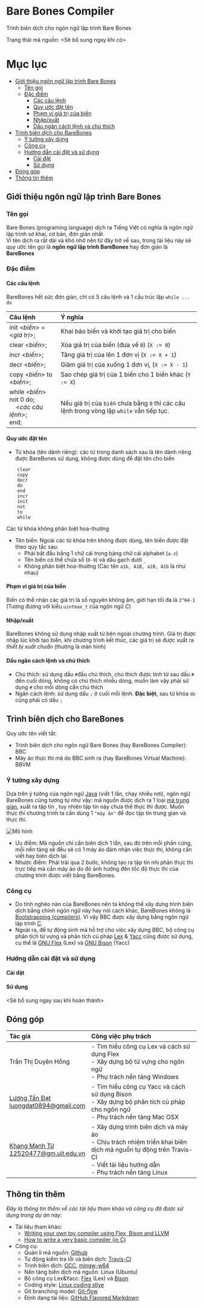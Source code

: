 Bare Bones Compiler
===================
Trình biên dịch cho ngôn ngữ lập trình Bare Bones  

Trạng thái mã nguồn: <Sẽ bổ sung ngay khi có>  

# Mục lục
<!-- MarkdownTOC -->

- [Giới thiệu ngôn ngữ lập trình Bare Bones](#giới-thiệu-ngôn-ngữ-lập-trình-bare-bones)
    - [Tên gọi](#tên-gọi)
    - [Đặc điểm](#đặc-điểm)
        - [Các câu lệnh](#các-câu-lệnh)
        - [Quy ước đặt tên](#quy-ước-đặt-tên)
        - [Phạm vi giá trị của biến](#phạm-vi-giá-trị-của-biến)
        - [Nhập/xuất](#nhậpxuất)
        - [Dấu ngăn cách lệnh và chú thích](#dấu-ngăn-cách-lệnh-và-chú-thích)
- [Trình biên dịch cho BareBones](#trình-biên-dịch-cho-barebones)
    - [Ý tưởng xây dựng](#ý-tưởng-xây-dựng)
    - [Công cụ](#công-cụ)
    - [Hướng dẫn cài đặt và sử dụng](#hướng-dẫn-cài-đặt-và-sử-dụng)
        - [Cài đặt](#cài-đặt)
        - [Sử dụng](#sử-dụng)
- [Đóng góp](#đóng-góp)
- [Thông tin thêm](#thông-tin-thêm)

<!-- /MarkdownTOC -->


## Giới thiệu ngôn ngữ lập trình Bare Bones

### Tên gọi

Bare Bones (programing language) dịch ra Tiếng Việt có nghĩa là  ngôn ngữ lập trình sơ khai, cơ bản, đơn giản nhất  
Vì tên dịch ra rất dài và khó nhớ nên từ đây trở về sau, trong tài liệu này sẽ quy ước tên gọi là **ngôn ngữ lập trình BareBones** hay đơn giản là **BareBones**  

### Đặc điểm

#### Các câu lệnh

BareBones hết sức đơn giản, chỉ có 5 câu lệnh và 1 cấu trúc lặp `while ... do`  

Câu lệnh                    | Ý nghĩa
:---------------------------|:-------
init <*biến*> = <*giá trị*>;| Khai báo biến và khởi tạo giá trị cho biến
clear <*biến*>;             | Xóa giá trị của biến (đưa về `0`) (`X := 0`)
incr <*biến*>;              | Tăng giá trị của lên 1 đơn vị (`X := X + 1`)
decr <*biến*>;              | Giảm giá trị của xuống 1 đơn vị, (`X := X - 1`)
copy <*biến*> to <*biến*>;  | Sao chép giá trị của 1 biến cho 1 biến khác (`Y := X`)
while <*biến*> not 0 do;<br> &nbsp;&nbsp;&nbsp;&nbsp;<*các câu lệnh*>;<br> end; | Nếu giá trị của `biến` chưa bằng `0` thì các câu lệnh trong vòng lặp `while` vẫn tiếp tục.

#### Quy ước đặt tên
- Từ khóa (tên dành riêng): các từ trong danh sách sau là tên dành riêng được BareBones sử dụng, không được dùng để đặt tên cho biến
```
    clear  
    copy  
    decr  
    do  
    end  
    incr  
    init  
    not  
    to  
    while  
```
Các từ khóa không phân biệt hoa-thường

- Tên biến: Ngoài các từ khóa trên không được dùng, tên biến được đặt theo quy tắc sau:
    + Phải bắt đầu bằng 1 chữ cái trong bảng chữ cái alphabet (`a-z`)
    + Tên biến có thể chứa số (`0-9`) và dấu gạch dưới `_`
    + Không phân biệt hoa-thường (Các tên `a1b, A1B, a1B, A1b` là như nhau)

#### Phạm vi giá trị của biến
Biến có thể nhận các giá trị là số nguyên không âm, giới hạn tối đa là `2^64-1` (Tương đương với kiểu `uintmax_t` của ngôn ngữ *C*)

#### Nhập/xuất
BareBones không sử dụng nhập xuất từ bên ngoài chương trình. Giá trị được nhập lúc khởi tạo biến, khi chương trình kết thúc, các giá trị sẽ được xuất ra *thiết bị xuất chuẩn* (thường là màn hình)

#### Dấu ngăn cách lệnh và chú thích
- Chú thích: sử dụng dấu `#`đầu chú thích, chú thích được tính từ sau dấu `#` đến cuối dòng, không có chú thích nhiều dòng, muốn làm vậy phải sử dụng `#` cho mỗi dòng cần chú thích
- Ngăn cách lệnh: sử dụng dấu `;` ở cuối mỗi lệnh. **Đặc biệt**, sau từ khóa `do` cũng phải có dấu `;`


## Trình biên dịch cho BareBones
Quy ước tên viết tắt:
- Trình biên dịch cho ngôn ngữ Bare Bones (hay BareBones Compiler): BBC
- Máy ảo thực thi mã do BBC sinh ra (hay BareBones Virtual Machine): BBVM

### Ý tưởng xây dựng
Dựa trên ý tưởng của ngôn ngữ [Java](http://vi.wikipedia.org/wiki/Java_%28ng%C3%B4n_ng%E1%BB%AF_l%E1%BA%ADp_tr%C3%ACnh%29) (viết 1 lần, chạy nhiều nơi), ngôn ngữ BareBones cũng tương tự như vậy: mã nguồn được dịch ra 1 loại [mã trung gian](http://en.wikipedia.org/wiki/P-code_machine), xuất ra tập tin , tuy nhiên tập tin này chưa thể thực thi được. Muốn thực thi chương trình ta cần dùng 1 `"máy ảo"` để đọc tập tin trung gian và thực thi.

![Mô hình](http://i.imgur.com/93C6NJ3.png)

- Ưu điểm: Mã nguồn chỉ cần biên dịch 1 lần, sau đó trên mỗi phần cứng, mỗi nền tảng sẽ đều sẽ có 1 máy ảo đảm nhận việc thực thi, không cần viết hay biên dịch lại. 
- Nhược điểm: Phải trải qua 2 bước, không tạo ra tập tin nhị phân thực thi trực tiếp mà cần máy ảo do đó ảnh hưởng đến tốc độ thực thi của chương trình được viết bằng BareBones.

### Công cụ
- Do tính nghèo nàn của BareBones nên ta không thể xây dựng trình biên dịch bằng chính ngôn ngữ này hay nói cách khác, BareBones không là [Bootstrapping (compilers)](http://en.wikipedia.org/wiki/Bootstrapping_%28compilers%29). Vì vậy BBC được xây dựng bằng ngôn ngữ lập trình [C](http://en.wikipedia.org/wiki/C_%28programming_language%29).  
- Ngoài ra, để tự động sinh mã hỗ trợ cho việc xây dựng BBC, bộ công cụ phân tích từ vựng và phân tích cú pháp [Lex](http://en.wikipedia.org/wiki/Lex_%28software%29) & [Yacc](http://en.wikipedia.org/wiki/Yacc) cũng được sử dụng, cụ thể là [GNU Flex](http://www.gnu.org/software/flex) (Lex) và [GNU Bison](http://www.gnu.org/software/bison) (Yacc)

### Hướng dẫn cài đặt và sử dụng
#### Cài đặt
#### Sử dụng
<Sẽ bổ sung ngay sau khi hoàn thành>

## Đóng góp

Tác giả | Công việc phụ trách
:-------|:-------------------
Trần Thị Duyên Hồng | - Tìm hiểu công cụ Lex và cách sử dụng Flex<br> - Xây dựng bộ từ vựng cho ngôn ngữ<br> - Phụ trách nền tảng Windows
[Lương Tấn Đạt](https://github.com/luongdat0894)<br> luongdat0894@gmail.com | - Tìm hiểu công cụ Yacc và cách sử dụng Bison<br> - Xây dựng bộ phân tích cú pháp cho ngôn ngữ<br> - Phụ trách nền tảng Mac OSX
[Khang Mạnh Tử](https://github.com/manhtuvjp)<br> 12520477@gm.uit.edu.vn | - Xây dựng trình biên dịch và máy ảo<br> - Chịu trách nhiệm triển khai biên dịch mã nguồn tự động trên Travis-CI<br> - Viết tài liệu hướng dẫn<br> - Phụ trách nền tảng Linux

## Thông tin thêm
*Đây là thông tin thêm về các tài liệu tham khảo và công cụ đã được sử dụng trong dự án này:*
- Tài liệu tham khảo:
	+ [Writing your own toy compiler using Flex, Bison and LLVM](http://gnuu.org/2009/09/18/writing-your-own-toy-compiler/)
	+ [How to write a very basic compiler (in C)](http://programmers.stackexchange.com/a/165558)
- Công cụ:
	+ Quản lí mã nguồn: [Github](https://github.com)
	+ Tự động kiểm tra lỗi và biên dịch: [Travis-CI](https://travis-ci.org/)
	+ Trình biên dịch: [GCC](http://gcc.gnu.org/), [mingw-w64](http://mingw-w64.sourceforge.net/)
	+ Nền tảng biên dịch mã nguồn: Linux (Ubuntu)
	+ Bộ công cụ Lex&Yacc: [Flex](http://www.gnu.org/software/flex) (Lex) và [Bison](http://www.gnu.org/software/bison)
	+ Coding style: [Linux coding stlye](http://www.kernel.org/doc/Documentation/CodingStyle)
	+ Git branching model: [Git-flow](http://nvie.com/posts/a-successful-git-branching-model/)
	+ Định dạng tài liệu: [GitHub Flavored Markdown](https://guides.github.com/features/mastering-markdown/)
